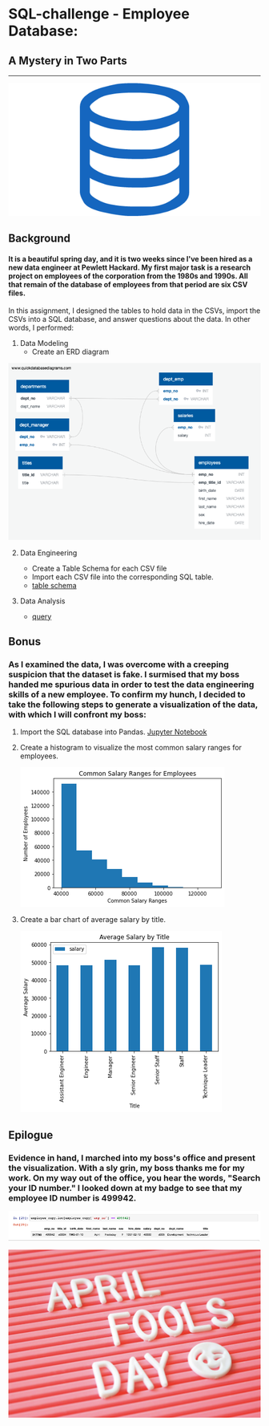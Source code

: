 # SQL-challenge - Employee Database:
## A Mystery in Two Parts
------------------------------------------------
![sql.png](EmployeeSQL/Images/sql.png)

## Background

#### It is a beautiful spring day, and it is two weeks since I've been hired as a new data engineer at Pewlett Hackard. My first major task is a research project on employees of the corporation from the 1980s and 1990s. All that remain of the database of employees from that period are six CSV files.

In this assignment, I designed the tables to hold data in the CSVs, import the CSVs into a SQL database, and answer questions about the data. In other words, I performed:

1. Data Modeling
   * Create an ERD diagram
  
  ![ERD](EmployeeSQL/ERD/QuickDBD-ERD1-HW.png) 

2. Data Engineering
   * Create a Table Schema for each CSV file
   * Import each CSV file into the corresponding SQL table.
   * [table schema](https://github.com/Kpearson72/sql-challenge/blob/main/EmployeeSQL/SQL_files/table_schemata.sql)

3. Data Analysis
   * [query](https://github.com/Kpearson72/sql-challenge/blob/main/EmployeeSQL/SQL_files/queries.sql)

## Bonus

### As I examined the data, I was overcome with a creeping suspicion that the dataset is fake. I surmised that my boss handed me spurious data in order to test the data engineering skills of a new employee. To confirm my hunch, I decided to take the following steps to generate a visualization of the data, with which I will confront my boss:

1. Import the SQL database into Pandas. [Jupyter Notebook](https://github.com/Kpearson72/sql-challenge/blob/main/EmployeeSQL/Bonus-SQLAlchemy/Bonus_SQLalchemy.ipynb)
   
2. Create a histogram to visualize the most common salary ranges for employees.
   
   ![histogram](EmployeeSQL/Images/common_salary.png)

3. Create a bar chart of average salary by title.
   
   ![bar chart](EmployeeSQL/Images/avgSalary_title.png)


## Epilogue

### Evidence in hand, I marched into my boss's office and present the visualization. With a sly grin, my boss thanks me for my work. On my way out of the office, you hear the words, "Search your ID number." I looked down at my badge to see that my employee ID number is 499942.

![employee 499942](EmployeeSQL/Images/employee_499942.png)

![April Fools](EmployeeSQL/Images/April_Fools.png)